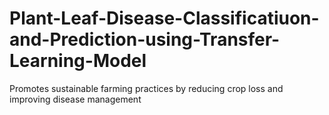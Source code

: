 # Plant-Leaf-Disease-Classificatiuon-and-Prediction-using-Transfer-Learning-Model
Promotes sustainable farming practices by reducing crop loss and improving disease management
